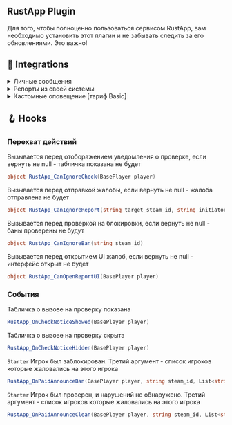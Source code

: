 ## RustApp Plugin
Для того, чтобы полноценно пользоваться сервисом RustApp, вам необходимо установить этот плагин и не забывать следить за его обновлениями. Это важно!

## 🔗 Integrations

<details><summary>Личные сообщения</summary>

   <br>Сервис может показывать и хранить личные переписки ваших игроков через `/pm` и `/r`, но для этого необходимо добавить вызов метода в свой плагин.

   ```csharp
   plugins.Find("RustApp")?.Call("RA_DirectMessageHandler", senderId, targetId, message);
   ```
   `senderId` - String SteamID64 отправителя\
   `targetId` - String SteamID64 получателя\
   `message` - текст сообщения<br>
   
</details>

<details><summary>Репорты из своей системы</summary>

   <br>Для отправки репортов в RustApp можно использовать и свою систему жалоб, но для этого необходимо связать свой плагин с плагином RustApp.
   
   ```csharp
   plugins.Find("RustApp")?.Call("RA_ReportSend", initiatorId, targetID, reason, <optional> message)
   ```
   `senderId` - String SteamID64 того, кто жалуется\
   `targetId` - String SteamID64 того, на кого жалуются\
   `reason` - причина жалобы (читы/макросы и т.д)\
   `message` - комментарий к репорту (можно не передавать, если Ваш плагин не поддерживает комментарии к жалобам)

   ⚠️ Не забудьте из конфигурации `RustApp.json` убрать все команды, чтобы наше UI нельзя было открыть!

</details>

<details><summary>Кастомные оповещение [тариф Basic]</summary>

   <br>Вы можете создавать свои собственные оповещения о любых действиях игрока при помощи API.
   
   ```csharp
   plugins.Find("RustApp")?.Call("RA_CreateAlert", message, object? data, object? meta)
   ```

   `string message` - любая произвольная строка\
   `object? data` - любой объект с нужной вам информацией (кол-во символов не более 512), который будет также отображаться на сайте по кнопке "показать данные" (можно так new { foo = "bar" })\
   `object? meta` - объект позволяющий настроить отображение оповещения\

   ```csharp
   interface CustomAlertMeta {
        // Любая ссылка с картинкой
        string custom_icon = null;
        // Если true, не будет отображаться в таблице, а только в профиле игрока
        bool hide_in_table = false;
        // Список SteamID игроков к которым должен быть привязан алерт. По умолчанию те, чьи ID указаны в сообщении
        List<string> custom_links = null;
   }
   ```

   ```csharp
   // Конкретный пример использования
   plugins.Find("RustApp").Call("RA_CreateAlert", "Привет от 76561198121100397", new {
     test_payload = Performance.current.frameRate,
   }, new {
     custom_icon = "https://s3.rustapp.io/avatar-project/1695419722879-43ad94311081cd8185649d49.jpg",
   });
   ```

   ⚠️ Если в `message` будет содержаться SteamID - на сайте он автоматически заменится на имя игрока и позволит открыть профиль (например: "оповещение на 76561198121100397" заменится на "оповещение на **playername**").

</details>

## 🪝 Hooks

### Перехват действий

Вызывается перед отоборажением уведомления о проверке, если вернуть не null - табличка показана не будет
```csharp
object RustApp_CanIgnoreCheck(BasePlayer player)
```

Вызывается перед отправкой жалобы, если вернуть не null - жалоба отправлена не будет
```csharp
object RustApp_CanIgnoreReport(string target_steam_id, string initiator_steam_id)
```

Вызывается перед проверкой на блокировки, если вернуть не null - баны проверены не будут
```csharp
object RustApp_CanIgnoreBan(string steam_id)
```

Вызывается перед открытием UI жалоб, если вернуть не null - интерфейс открыт не будет
```csharp
object RustApp_CanOpenReportUI(BasePlayer player)
```

### События

Табличка о вызове на проверку показана
```csharp
RustApp_OnCheckNoticeShowed(BasePlayer player)
```

Табличка о вызове на проверку скрыта
```csharp
RustApp_OnCheckNoticeHidden(BasePlayer player)
```

`Starter` Игрок был заблокирован. Третий аргумент - список игроков которые жаловались на этого игрока
```csharp
RustApp_OnPaidAnnounceBan(BasePlayer player, string steam_id, List<string> initiators)
```

`Starter` Игрок был проверен, и нарушений не обнаружено. Третий аргумент - список игроков которые жаловались на этого игрока
```csharp
RustApp_OnPaidAnnounceClean(BasePlayer player, string steam_id, List<string> initiators)
```

